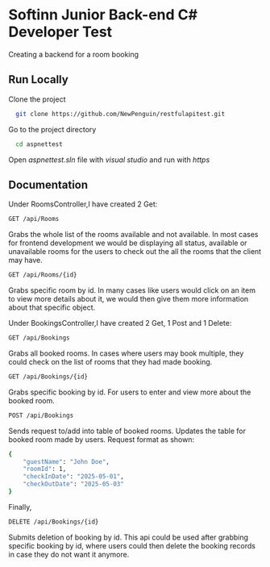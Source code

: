 
# Softinn Junior Back-end C# Developer Test

Creating a backend for a room booking




## Run Locally

Clone the project

```bash
  git clone https://github.com/NewPenguin/restfulapitest.git
```

Go to the project directory

```bash
  cd aspnettest
```

Open *aspnettest.sln* file with *visual studio* and run with *https*

## Documentation

Under RoomsController,I have created 2 Get:
```bash
GET /api/Rooms
```
Grabs the whole list of the rooms available and not available. In most cases for frontend development we would be displaying all status, available or unavailable rooms for the users to check out the all the rooms that the client may have.
```bash
GET /api/Rooms/{id}
```
Grabs specific room by id. In many cases like users would click on an item to view more details about it, we would then give them more information about that specific object.

Under BookingsController,I have created 2 Get, 1 Post and 1 Delete:
```bash
GET /api/Bookings
```
Grabs all booked rooms. In cases where users may book multiple, they could check on the list of rooms that they had made booking.
```bash
GET /api/Bookings/{id}
```
Grabs specific booking by id. For users to enter and view more about the booked room.
```bash
POST /api/Bookings
```
Sends request to/add into table of booked rooms. Updates the table for booked room made by users. Request format as shown:
```bash
{
    "guestName": "John Doe",
    "roomId": 1,
    "checkInDate": "2025-05-01",
    "checkOutDate": "2025-05-03"
}
```
Finally,
```bash
DELETE /api/Bookings/{id}
```
Submits deletion of booking by id. This api could be used after grabbing specific booking by id, where users could then delete the booking records in case they do not want it anymore.

